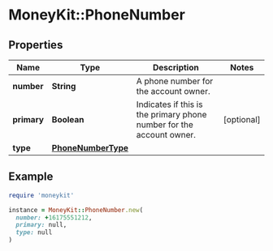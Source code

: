 # MoneyKit::PhoneNumber

## Properties

| Name | Type | Description | Notes |
| ---- | ---- | ----------- | ----- |
| **number** | **String** | A phone number for the account owner. |  |
| **primary** | **Boolean** | Indicates if this is the primary phone number for the account owner. | [optional] |
| **type** | [**PhoneNumberType**](PhoneNumberType.md) |  |  |

## Example

```ruby
require 'moneykit'

instance = MoneyKit::PhoneNumber.new(
  number: +16175551212,
  primary: null,
  type: null
)
```

